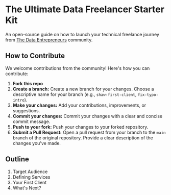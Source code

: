 # The Ultimate Data Freelancer Starter Kit
An open-source guide on how to launch your technical freelance journey from [The Data Entrepreneurs](https://thedataentrepreneurs.com/) community.

## How to Contribute

We welcome contributions from the community! Here's how you can contribute:

1.  **Fork this repo**
2.  **Create a branch:** Create a new branch for your changes. Choose a descriptive name for your branch (e.g., `shaw-first-client`, `fix-typo-intro`).
3.  **Make your changes:** Add your contributions, improvements, or suggestions.
4.  **Commit your changes:** Commit your changes with a clear and concise commit message.
5.  **Push to your fork:** Push your changes to your forked repository.
6.  **Submit a Pull Request:** Open a pull request from your branch to the `main` branch of the original repository. Provide a clear description of the changes you've made.

## Outline

<!-- OUTLINE:START -->
1. Target Audience
2. Defining Services
3. Your First Client
4. What's Next?
<!-- OUTLINE:END -->